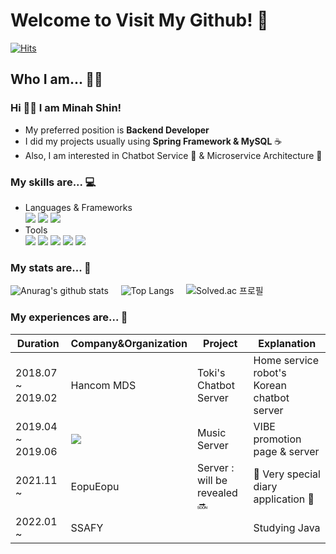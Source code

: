 # Welcome to Visit My Github! 🙌

[![Hits](https://hits.seeyoufarm.com/api/count/incr/badge.svg?url=https%3A%2F%2Fgithub.com%2Fminahshin%2Fhit-counter&count_bg=%2379C83D&title_bg=%23555555&icon=&icon_color=%23E7E7E7&title=hits&edge_flat=false)](https://hits.seeyoufarm.com)

## Who I am... 👩‍🏭
### Hi 🙋‍♀️ I am Minah Shin!
- My preferred position is **Backend Developer** <br>
- I did my projects usually using **Spring Framework & MySQL** ☕ <br>
- Also, I am interested in Chatbot Service 🤖 & Microservice Architecture 🐋

### My skills are... 💻
- Languages & Frameworks<br>
<img src="https://img.shields.io/badge/Java-007396?style=flat-square&logo=Java&logoColor=white"/> <img src="https://img.shields.io/badge/Spring Framework-6DB33F?style=flat-square&logo=Spring&logoColor=white"/> <img src="https://img.shields.io/badge/MySQL-4479A1?style=flat-square&logo=MySQL&logoColor=white"/> <br>
- Tools<br>
<img src="https://img.shields.io/badge/Git-F05032?style=flat-square&logo=Git&logoColor=white"/> <img src="https://img.shields.io/badge/GitHub-181717?style=flat-square&logo=GitHub&logoColor=white"/> <img src="https://img.shields.io/badge/Linux-FCC624?style=flat-square&logo=Linux&logoColor=white"/> <img src="https://img.shields.io/badge/Amazon AWS-232F3E?style=flat-square&logo=AmazonAWS&logoColor=white"/> <img src="https://img.shields.io/badge/Apache Tomcat-F8DC75?style=flat-square&logo=ApacheTomcat&logoColor=white"/>

### My stats are... 🌟<br>
![Anurag's github stats](https://github-readme-stats.vercel.app/api?username=minahshin&count_private=true&hide=stars,contribs&show_icons=true&theme=tokyonight) &nbsp;&nbsp;&nbsp;
![Top Langs](https://github-readme-stats.vercel.app/api/top-langs/?username=minahshin&layout=compact) &nbsp;&nbsp;&nbsp;
![Solved.ac 프로필](http://mazassumnida.wtf/api/v2/generate_badge?boj=minah741)

### My experiences are... 📑
|Duration|Company&Organization|Project|Explanation|
|--------|--------------------|------------------|---------------------------------|
|2018.07 ~ 2019.02|Hancom MDS|Toki's Chatbot Server|Home service robot's Korean chatbot server|
|2019.04 ~ 2019.06|<img src="https://img.shields.io/badge/Naver-03C75A?style=flat-square&logo=Naver&logoColor=white"/>|Music Server|VIBE promotion page & server|
|2021.11 ~ |EopuEopu|Server : will be revealed 🔜|🌠 Very special diary application 🌠|
|2022.01 ~ |SSAFY||Studying Java|
